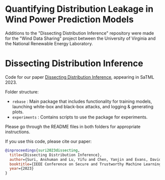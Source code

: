 # Quantifying Distribution Leakage in Wind Power Prediction Models
Additions to the "Dissecting Distribution Inference" repository were made for the "Wind Data Sharing" project between the University of Virginia and the National Renewable Energy Laboratory. 

# Dissecting Distribution Inference
Code for our paper [Dissecting Distribution Inference](https://arxiv.org/pdf/2212.07591.pdf), appearing in SaTML 2023.

Folder structure:

- `rebase` : Main package that includes functionality for training models, launching white-box and black-box attacks, and logging & generating plots.
- `experiments` : Contains scripts to use the package for experiments.

Please go through the README files in both folders for appropriate instructions.

If you use this code, please cite our paper:

```bibtex
@inproceedings{suri2023dissecting,
  title={Dissecting Distribution Inference},
  author={Suri, Anshuman and Lu, Yifu and Chen, Yanjin and Evans, David},
  booktitle={IEEE Conference on Secure and Trustworthy Machine Learning (SaTML)},
  year={2023}
}
```